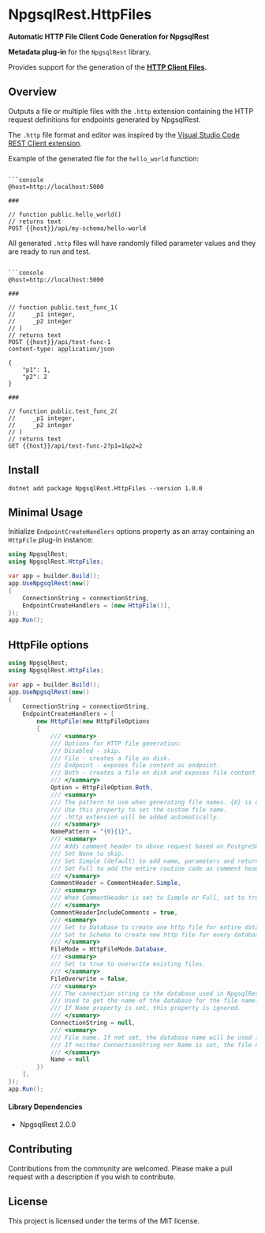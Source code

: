 ﻿# NpgsqlRest.HttpFiles

**Automatic HTTP File Client Code Generation for NpgsqlRest**

**Metadata plug-in** for the `NpgsqlRest` library. 

Provides support for the generation of the **[HTTP Client Files](https://learn.microsoft.com/en-us/aspnet/core/test/http-files?view=aspnetcore-8.0).**

## Overview

Outputs a file or multiple files with the `.http` extension containing the HTTP request definitions for endpoints generated by NpgsqlRest. 

The `.http` file format and editor was inspired by the [Visual Studio Code REST Client extension](https://marketplace.visualstudio.com/items?itemName=humao.rest-client). 

Example of the generated file for the `hello_world` function:

```http

```console
@host=http://localhost:5000

###

// function public.hello_world()
// returns text
POST {{host}}/api/my-schema/hello-world

```

All generated `.http` files will have randomly filled parameter values and they are ready to run and test.

```http

```console
@host=http://localhost:5000

###

// function public.test_func_1(
//     _p1 integer,
//     _p2 integer
// )
// returns text
POST {{host}}/api/test-func-1
content-type: application/json

{
    "p1": 1,
    "p2": 2
}

###

// function public.test_func_2(
//     _p1 integer,
//     _p2 integer
// )
// returns text
GET {{host}}/api/test-func-2?p1=1&p2=2

```


## Install 

```console
dotnet add package NpgsqlRest.HttpFiles --version 1.0.0
```

## Minimal Usage 

Initialize `EndpointCreateHandlers` options property as an array containing an `HttpFile` plug-in instance:

```csharp
using NpgsqlRest;
using NpgsqlRest.HttpFiles;

var app = builder.Build();
app.UseNpgsqlRest(new()
{
    ConnectionString = connectionString,
    EndpointCreateHandlers = [new HttpFile()],
});
app.Run();
```

## HttpFile options

```csharp
using NpgsqlRest;
using NpgsqlRest.HttpFiles;

var app = builder.Build();
app.UseNpgsqlRest(new()
{
    ConnectionString = connectionString,
    EndpointCreateHandlers = [
        new HttpFile(new HttpFileOptions
        {
            /// <summary>
            /// Options for HTTP file generation:
            /// Disabled - skip.
            /// File - creates a file on disk.
            /// Endpoint - exposes file content as endpoint.
            /// Both - creates a file on disk and exposes file content as endpoint.
            /// </summary>
            Option = HttpFileOption.Both,
            /// <summary>
            /// The pattern to use when generating file names. {0} is database name, {1} is schema suffix with underline when FileMode is set to Schema.
            /// Use this property to set the custom file name.
            /// .http extension will be added automatically.
            /// </summary>
            NamePattern = "{0}{1}",
            /// <summary>
            /// Adds comment header to above request based on PostgreSQL routine
            /// Set None to skip.
            /// Set Simple (default) to add name, parameters and return values to comment header.
            /// Set Full to add the entire routine code as comment header.
            /// </summary>
            CommentHeader = CommentHeader.Simple,
            /// <summary>
            /// When CommentHeader is set to Simple or Full, set to true to include routine comments in comment header.
            /// </summary>
            CommentHeaderIncludeComments = true,
            /// <summary>
            /// Set to Database to create one http file for entire database.
            /// Set to Schema to create new http file for every database schema.
            /// </summary>
            FileMode = HttpFileMode.Database,
            /// <summary>
            /// Set to true to overwrite existing files.
            /// </summary>
            FileOverwrite = false,
            /// <summary>
            /// The connection string to the database used in NpgsqlRest.
            /// Used to get the name of the database for the file name.
            /// If Name property is set, this property is ignored.
            /// </summary>
            ConnectionString = null,
            /// <summary>
            /// File name. If not set, the database name will be used if connection string is set.
            /// If neither ConnectionString nor Name is set, the file name will be "npgsqlrest".
            /// </summary>
            Name = null
        })
    ],
});
app.Run();
```

#### Library Dependencies

- NpgsqlRest 2.0.0

## Contributing

Contributions from the community are welcomed.
Please make a pull request with a description if you wish to contribute.

## License

This project is licensed under the terms of the MIT license.

